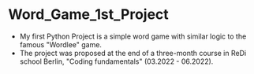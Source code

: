 # Word_Game_1st_Project
- My first Python Project is a simple word game with similar logic to the famous "Wordlee" game. 
- The project was proposed at the end of a three-month course in ReDi school Berlin, "Coding fundamentals" (03.2022 - 06.2022).
